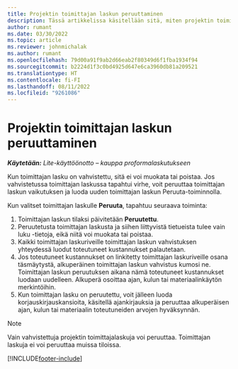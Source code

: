 ```yaml
---
title: Projektin toimittajan laskun peruuttaminen
description: Tässä artikkelissa käsitellään sitä, miten projektin toimittajalaskun voi peruuttaa Microsoft Dynamics 365 Project Operationsissa ja miten projektin toimittajalaskun peruuttamisella on taloudellinen vaikutus.
author: rumant
ms.date: 03/30/2022
ms.topic: article
ms.reviewer: johnmichalak
ms.author: rumant
ms.openlocfilehash: 79d00a91f9ab2d66eab2f80349d6f1fba1934f94
ms.sourcegitcommit: b2224d1f3c0bd4925d647e6ca3960db81a209521
ms.translationtype: HT
ms.contentlocale: fi-FI
ms.lasthandoff: 08/11/2022
ms.locfileid: "9261086"
---
```

# <a name="cancel-a-project-vendor-invoice"></a>Projektin toimittajan laskun peruuttaminen

_**Käytetään:** Lite-käyttöönotto – kauppa proformalaskutukseen_

Kun toimittajan lasku on vahvistettu, sitä ei voi muokata tai poistaa. Jos vahvistetussa toimittajan laskussa tapahtui virhe, voit peruuttaa toimittajan laskun vaikutuksen ja luoda uuden toimittajan laskun Peruuta-toiminnolla.

Kun valitset toimittajan laskulle **Peruuta**, tapahtuu seuraava toiminta:

1. Toimittajan laskun tilaksi päivitetään **Peruutettu**.
2. Peruutetusta toimittajan laskusta ja siihen liittyvistä tietueista tulee vain luku -tietoja, eikä niitä voi muokata tai poistaa.
3. Kaikki toimittajan laskuriveille toimittajan laskun vahvistuksen yhteydessä luodut toteutuneet kustannukset palautetaan.
4. Jos toteutuneet kustannukset on linkitetty toimittajan laskuriveille osana täsmäytystä, alkuperäinen toimittajan laskun vahvistus kumosi ne. Toimittajan laskun peruutuksen aikana nämä toteutuneet kustannukset luodaan uudelleen. Alkuperä osoittaa ajan, kulun tai materiaalinkäytön merkintöihin.
5. Kun toimittajan lasku on peruutettu, voit jälleen luoda korjauskirjauskansioita, käsitellä ajankirjauksia ja peruuttaa alkuperäisen ajan, kulun tai materiaalin toteutuneiden arvojen hyväksynnän.

> [!NOTE]
> Vain vahvistettuja projektin toimittajalaskuja voi peruuttaa. Toimittajan laskuja ei voi peruuttaa muissa tiloissa.

[!INCLUDE[footer-include](../../includes/footer-banner.md)]
